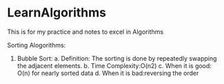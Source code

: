 # LearnAlgorithms
This is for my practice and notes to excel in Algorithms

Sorting Alogorithms:

1. Bubble Sort: 
	a. Definition: The sorting is done by repeatedly swapping the adjacent elements.
	b. Time Complexity:O(n2) 
	c. When it is good: O(n) for nearly sorted data
	d. When it is bad:reversing the order
	
	
	
